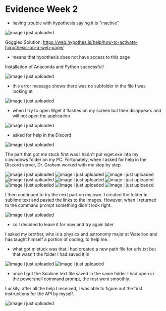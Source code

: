 # Evidence Week 2

- having trouble with hypothesis saying it is "inactive"

![image i just uploaded](issuew2.png)

Goggled Solution: https://web.hypothes.is/help/how-to-activate-hypothesis-on-a-web-page/
- means that hypothesis does not have access to this page

Installation of Anaconda and Python successful!

![image i just uploaded](evidencew2.2.png)

- this error message shows there was no subfolder in the file I was looking at

![image i just uploaded](evidencew2.3.png)

- when I try to open Wget it flashes on my screen but then disappears and will not open the application

![image i just uploaded](issuew2.2.jpg)

- asked for help in the Discord

![image i just uploaded](issuew2.3.png)

The part that got me stuck first was I hadn't put wget.exe into my c:\windows folder on my PC. Fortunately, when I asked for help in the Discord server, Dr. Graham worked with me step by step.

![image i just uploaded](help1.PNG)
![image i just uploaded](help2.PNG)
![image i just uploaded](help3.PNG)
![image i just uploaded](help4.PNG)
![image i just uploaded](help5.PNG)
![image i just uploaded](help6.PNG)
![image i just uploaded](help7.PNG)
![image i just uploaded](help8.PNG)
![image i just uploaded](help9.PNG)

I then continued to try the next part on my own. I created the folder in sublime text and pasted the links to the images. However, when I returned to the command prompt something didn't look right.

![image i just uploaded](wget6.png)

- so I decided to leave it for now and try again later

I asked my brother, who is a physics and astronomy major at Waterloo and has taught himself a portion of coding, to help me.

- what got m stuck was that I had created a new path file for urls.txt but that wasn't the folder I had saved it in.

![image i just uploaded](cam1.png)
![image i just uploaded](cam2.png)

- once I got the Sublime text file saved in the same folder I had open in the powershell command prompt, the rest went smoothly.

Luckily, after all the help I received, I was able to figure out the first instructions for the API by myself.

![image i just uploaded](API1.jpg)
